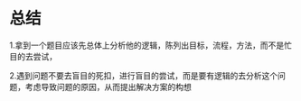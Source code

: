 # 										总结

1.拿到一个题目应该先总体上分析他的逻辑，陈列出目标，流程，方法，而不是忙目的去尝试，

2.遇到问题不要去盲目的死扣，进行盲目的尝试，而是要有逻辑的去分析这个问题，考虑导致问题的原因，从而提出解决方案的构想